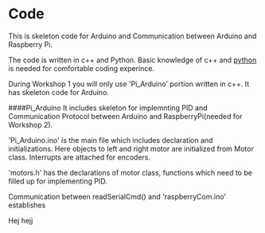 # Code
This is skeleton code for Arduino and Communication between Arduino and Raspberry Pi. 

The code is written in c++ and Python. Basic knowledge of c++ and [python](https://learnxinyminutes.com/docs/python/) is needed for comfortable coding experince. 

During Workshop 1 you will only use 'Pi_Arduino' portion written in c++. It has skeleton code for Arduino. 

####Pi_Arduino
It includes skeleton for implemnting PID and Communication Protocol between Arduino and RaspberryPi(needed for Workshop 2).

'Pi_Arduino.ino' is the main file which includes declaration and initializations. Here objects to left and right motor are initialized from Motor class. Interrupts are attached for encoders. 

'motors.h' has the declarations of motor class, functions which need to be filled up for implementing PID. 

Communication between 
readSerialCmd() and 'raspberryCom.ino' establishes 


Hej hejj

